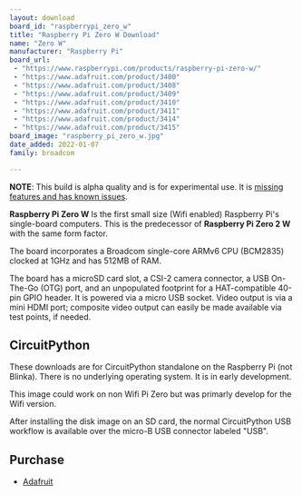 ```yaml
---
layout: download
board_id: "raspberrypi_zero_w"
title: "Raspberry Pi Zero W Download"
name: "Zero W"
manufacturer: "Raspberry Pi"
board_url:
 - "https://www.raspberrypi.com/products/raspberry-pi-zero-w/"
 - "https://www.adafruit.com/product/3400"
 - "https://www.adafruit.com/product/3408"
 - "https://www.adafruit.com/product/3409"
 - "https://www.adafruit.com/product/3410"
 - "https://www.adafruit.com/product/3411"
 - "https://www.adafruit.com/product/3414"
 - "https://www.adafruit.com/product/3415"
board_image: "raspberry_pi_zero_w.jpg"
date_added: 2022-01-07
family: broadcom

---
```


**NOTE**: This build is alpha quality and is for experimental use. It is [missing features and has known issues](https://github.com/adafruit/circuitpython/labels/broadcom).

**Raspberry Pi Zero W** Is the first small size (Wifi enabled) Raspberry Pi's single-board computers. This is the predecessor of **Raspberry Pi Zero 2 W** with the same form factor.

The board incorporates a Broadcom single-core ARMv6 CPU (BCM2835) clocked at 1GHz and has 512MB of RAM.

The board has a microSD card slot, a CSI-2 camera connector, a USB On-The-Go (OTG) port, and an unpopulated footprint for a HAT-compatible 40-pin GPIO header. It is powered via a micro USB socket. Video output is via a mini HDMI port; composite video output can easily be made available via test points, if needed.

## CircuitPython

These downloads are for CircuitPython standalone on the Raspberry Pi (not Blinka). There is no underlying operating system. It is in early development.

This image could work on non Wifi Pi Zero but was primarly develop for the Wifi version.

After installing the disk image on an SD card, the normal CircuitPython USB workflow is available over the micro-B USB connector labeled "USB".

## Purchase
* [Adafruit](https://www.adafruit.com/product/3400)
